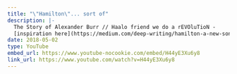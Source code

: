 ```yaml
---
title: "\"Hamilton\"... sort of"
description: |-
  The Story of Alexander Burr // Haalo friend we do a rEVOluTioN -
  [inspiration here](https://medium.com/deep-writing/hamilton-a-new-song-written-by-ai-daf164d9e616)
date: 2018-05-02
type: YouTube
embed_url: https://www.youtube-nocookie.com/embed/H44yE3Xu6y8
link_url: https://www.youtube.com/watch?v=H44yE3Xu6y8
---
```

